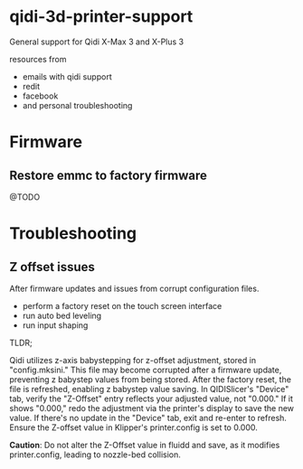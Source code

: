 # qidi-3d-printer-support

General support for Qidi X-Max 3 and X-Plus 3

resources from
* emails with qidi support
* redit
* facebook
* and personal troubleshooting

# Firmware

## Restore emmc to factory firmware

@TODO


# Troubleshooting

## Z offset issues

After firmware updates and issues from corrupt configuration files.

* perform a factory reset on the touch screen interface
* run auto bed leveling
* run input shaping

TLDR;

Qidi utilizes z-axis babystepping for z-offset adjustment, stored in "config.mksini." This file may become corrupted after a firmware update, preventing z babystep values from being stored.
After the factory reset, the file is refreshed, enabling z babystep value saving. In QIDISlicer's "Device" tab, verify the "Z-Offset" entry reflects your adjusted value, not "0.000." If it shows "0.000," redo the adjustment via the printer's display to save the new value.
If there's no update in the "Device" tab, exit and re-enter to refresh. Ensure the Z-offset value in Klipper's printer.config is set to 0.000.

**Caution**: Do not alter the Z-Offset value in fluidd and save, as it modifies printer.config, leading to nozzle-bed collision.
